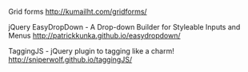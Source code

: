 
Grid forms
http://kumailht.com/gridforms/

jQuery EasyDropDown - A Drop-down Builder for Styleable Inputs and Menus
http://patrickkunka.github.io/easydropdown/

TaggingJS - jQuery plugin to tagging like a charm!
http://sniperwolf.github.io/taggingJS/

